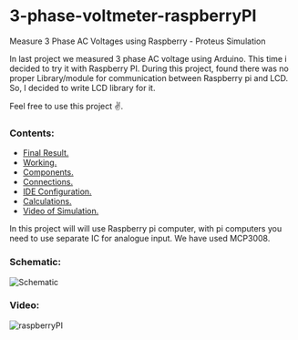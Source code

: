 # 3-phase-voltmeter-raspberryPI
Measure 3 Phase AC Voltages using Raspberry - Proteus Simulation

In last project we measured 3 phase AC voltage using Arduino. This time i decided to try it with Raspberry PI. During this project, found there was no proper Library/module for communication between Raspberry pi and LCD. So, I decided to write LCD library for it.

Feel free to use this project ✌.

### Contents:
- [Final Result.](https://medium.com/p/bc05920965ab/edit#1f2f)
- [Working.](https://medium.com/p/bc05920965ab/edit#3b05)
- [Components.](https://medium.com/p/bc05920965ab/edit#cfd5)
- [Connections.](https://medium.com/p/bc05920965ab/edit#653c)
- [IDE Configuration.](https://medium.com/p/bc05920965ab/edit#2832)
- [Calculations.](https://medium.com/p/bc05920965ab/edit#6e56)
- [Video of Simulation.](https://medium.com/p/bc05920965ab/edit#324d)

In this project will will use Raspberry pi computer, with pi computers you need to use separate IC for analogue input. We have used MCP3008.

### Schematic:
![Schematic ](https://github.com/4yub1k/3-phase-voltmeter-raspberryPI/assets/45902447/347e1686-f0ae-4d96-8232-1cba0cd625da)

### Video:
![raspberryPI](https://github.com/4yub1k/3-phase-voltmeter-raspberryPI/assets/45902447/b3064ffc-9eff-4cc5-b028-b16fc82498c3)

